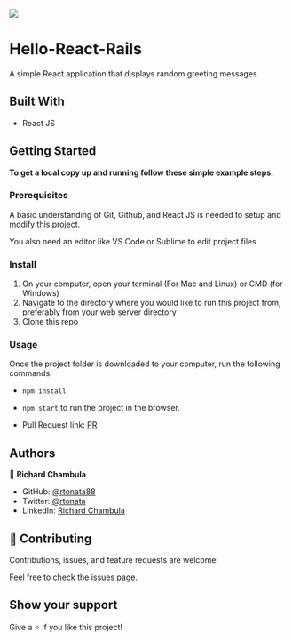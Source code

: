![](https://img.shields.io/badge/Microverse-blueviolet)

# Hello-React-Rails
A simple React application that displays random greeting messages

## Built With

- React JS

## Getting Started

**To get a local copy up and running follow these simple example steps.**

### Prerequisites
A basic understanding of Git, Github, and React JS is needed to setup and modify this project.

You also need an editor like VS Code or Sublime to edit project files

### Install
1. On your computer, open your terminal (For Mac and Linux) or CMD (for Windows) 
2. Navigate to the directory where you would like to run this project from, preferably from your web server directory
3. Clone this repo


### Usage
Once the project folder is downloaded to your computer, run the following commands:
- `npm install`
- `npm start` to run the project in the browser.


- Pull Request link: [PR](https://github.com/rtonata88/hello-react-front-end/pull/1)


## Authors

👤 **Richard Chambula**

- GitHub: [@rtonata88](https://github.com/rtonata88)
- Twitter: [@rtonata](https://twitter.com/rtonata)
- LinkedIn: [Richard Chambula](https://www.linkedin.com/in/richard-chambula-49198425/)

## 🤝 Contributing

Contributions, issues, and feature requests are welcome!

Feel free to check the [issues page](../../issues/).

## Show your support

Give a ⭐️ if you like this project!